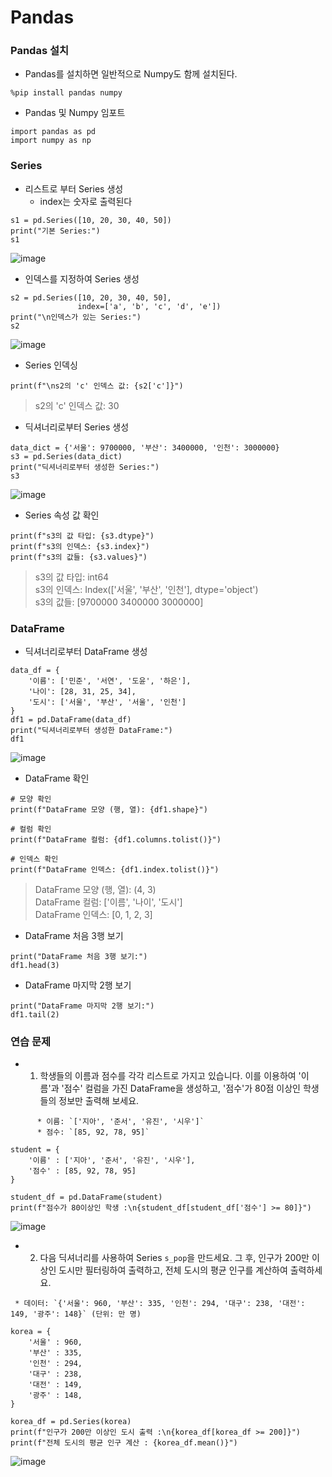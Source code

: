 Pandas 
==

### Pandas 설치
+ Pandas를 설치하면 일반적으로 Numpy도 함께 설치된다.
```
%pip install pandas numpy
```
+ Pandas 및 Numpy 임포트
```
import pandas as pd
import numpy as np
```

### Series 
+ 리스트로 부터 Series 생성
    + index는 숫자로 출력된다 
```
s1 = pd.Series([10, 20, 30, 40, 50])
print("기본 Series:")
s1
```
![image](https://github.com/user-attachments/assets/44e4afe3-df60-412b-8616-24cee0b5540f)

+ 인덱스를 지정하여 Series 생성
```
s2 = pd.Series([10, 20, 30, 40, 50],
               index=['a', 'b', 'c', 'd', 'e'])
print("\n인덱스가 있는 Series:")
s2
```
![image](https://github.com/user-attachments/assets/a4d2a596-42c2-48cd-8ef3-98fe4207ba88)

+ Series 인덱싱
```
print(f"\ns2의 'c' 인덱스 값: {s2['c']}")
```
> s2의 'c' 인덱스 값: 30

+ 딕셔너리로부터 Series 생성
```
data_dict = {'서울': 9700000, '부산': 3400000, '인천': 3000000}
s3 = pd.Series(data_dict)
print("딕셔너리로부터 생성한 Series:")
s3
```
![image](https://github.com/user-attachments/assets/ad01cbc9-852b-4467-89e9-418e1c5cdcb0)

+ Series 속성 값 확인
```
print(f"s3의 값 타입: {s3.dtype}")
print(f"s3의 인덱스: {s3.index}")
print(f"s3의 값들: {s3.values}")
```
>s3의 값 타입: int64   
>s3의 인덱스: Index(['서울', '부산', '인천'], dtype='object')    
>s3의 값들: [9700000 3400000 3000000]

### DataFrame

+ 딕셔너리로부터 DataFrame 생성
```
data_df = {
    '이름': ['민준', '서연', '도윤', '하은'],
    '나이': [28, 31, 25, 34],
    '도시': ['서울', '부산', '서울', '인천']
}
df1 = pd.DataFrame(data_df)
print("딕셔너리로부터 생성한 DataFrame:")
df1
```
![image](https://github.com/user-attachments/assets/d7865e93-d365-4a86-ae3e-73ded6094ca2)

+ DataFrame 확인
```
# 모양 확인
print(f"DataFrame 모양 (행, 열): {df1.shape}")

# 컬럼 확인
print(f"DataFrame 컬럼: {df1.columns.tolist()}")

# 인덱스 확인
print(f"DataFrame 인덱스: {df1.index.tolist()}")
```
> DataFrame 모양 (행, 열): (4, 3)   
> DataFrame 컬럼: ['이름', '나이', '도시']     
> DataFrame 인덱스: [0, 1, 2, 3]


+ DataFrame 처음 3행 보기
```
print("DataFrame 처음 3행 보기:")
df1.head(3)
```
+ DataFrame 마지막 2행 보기
```
print("DataFrame 마지막 2행 보기:")
df1.tail(2)
```


### 연습 문제
+ 1. 학생들의 이름과 점수를 각각 리스트로 가지고 있습니다. 이를 이용하여 '이름'과 '점수' 컬럼을 가진 DataFrame을 생성하고, '점수'가 80점 이상인 학생들의 정보만 출력해 보세요.
```
      * 이름: `['지아', '준서', '유진', '시우']`
      * 점수: `[85, 92, 78, 95]`
```

```
student = {
    '이름' : ['지아', '준서', '유진', '시우'],
    '점수' : [85, 92, 78, 95]
}

student_df = pd.DataFrame(student)
print(f"점수가 80이상인 학생 :\n{student_df[student_df['점수'] >= 80]}")
```
![image](https://github.com/user-attachments/assets/7b6c4ccc-af98-4f58-b0a6-5db19ceb87a9)


+ 2. 다음 딕셔너리를 사용하여 Series `s_pop`을 만드세요. 그 후, 인구가 200만 이상인 도시만 필터링하여 출력하고, 전체 도시의 평균 인구를 계산하여 출력하세요.
```
 * 데이터: `{'서울': 960, '부산': 335, '인천': 294, '대구': 238, '대전': 149, '광주': 148}` (단위: 만 명)
```

```
korea = {
    '서울' : 960,
    '부산' : 335,
    '인천' : 294,
    '대구' : 238,
    '대전' : 149,
    '광주' : 148,
}

korea_df = pd.Series(korea)
print(f"인구가 200만 이상인 도시 출력 :\n{korea_df[korea_df >= 200]}")
print(f"전체 도시의 평균 인구 계산 : {korea_df.mean()}")
```
![image](https://github.com/user-attachments/assets/b68de01b-76b5-4ea3-8a50-c29168bc9c18)



